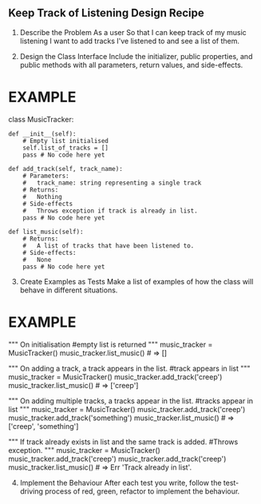 ## Keep Track of Listening Design Recipe


1. Describe the Problem
As a user
So that I can keep track of my music listening
I want to add tracks I've listened to and see a list of them.

2. Design the Class Interface
Include the initializer, public properties, and public methods with all parameters, return values, and side-effects.

# EXAMPLE

class MusicTracker:
    

    def __init__(self):
        # Empty list initialised
        self.list_of_tracks = []
        pass # No code here yet

    def add_track(self, track_name):
        # Parameters:
        #   track_name: string representing a single track
        # Returns:
        #   Nothing
        # Side-effects
        #   Throws exception if track is already in list.
        pass # No code here yet

    def list_music(self):
        # Returns:
        #   A list of tracks that have been listened to.
        # Side-effects:
        #   None
        pass # No code here yet
3. Create Examples as Tests
Make a list of examples of how the class will behave in different situations.

# EXAMPLE

"""
On initialisation
#empty list is returned
"""
music_tracker = MusicTracker()
music_tracker.list_music() # => []


"""
On adding a track, a track appears in the list.
#track appears in list
"""
music_tracker = MusicTracker()
music_tracker.add_track('creep')
music_tracker.list_music() # => ['creep']

"""
On adding multiple tracks, a tracks appear in the list.
#tracks appear in list
"""
music_tracker = MusicTracker()
music_tracker.add_track('creep')
music_tracker.add_track('something')
music_tracker.list_music() # => ['creep', 'something']

"""
If track already exists in list and the same track is added.
#Throws exception.
"""
music_tracker = MusicTracker()
music_tracker.add_track('creep')
music_tracker.add_track('creep')
music_tracker.list_music() # => Err 'Track already in list'.

4. Implement the Behaviour
After each test you write, follow the test-driving process of red, green, refactor to implement the behaviour.